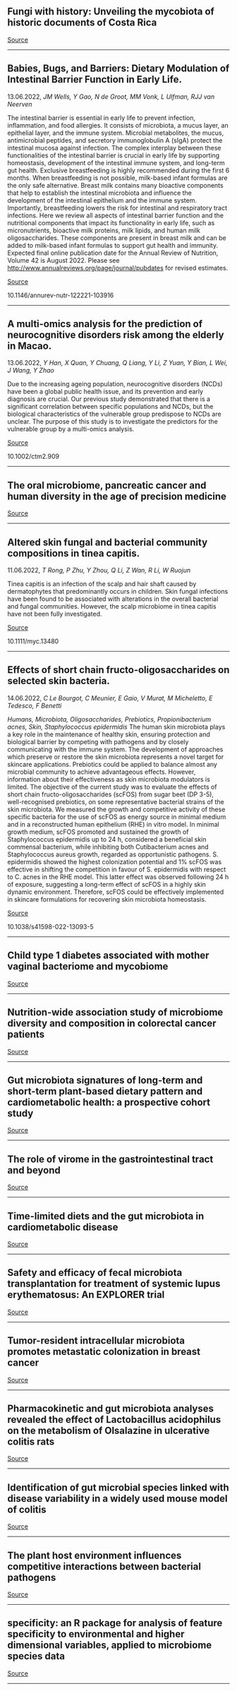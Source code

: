 ## Fungi with history: Unveiling the mycobiota of historic documents of Costa Rica

[Source](https://www.biorxiv.org/content/10.1101/2022.06.12.495835v2.abstract)

---

## Babies, Bugs, and Barriers: Dietary Modulation of Intestinal Barrier Function in Early Life.
 13.06.2022, _JM Wells, Y Gao, N de Groot, MM Vonk, L Ulfman, RJJ van Neerven_


The intestinal barrier is essential in early life to prevent infection, inflammation, and food allergies. It consists of microbiota, a mucus layer, an epithelial layer, and the immune system. Microbial metabolites, the mucus, antimicrobial peptides, and secretory immunoglobulin A (sIgA) protect the intestinal mucosa against infection. The complex interplay between these functionalities of the intestinal barrier is crucial in early life by supporting homeostasis, development of the intestinal immune system, and long-term gut health. Exclusive breastfeeding is highly recommended during the first 6 months. When breastfeeding is not possible, milk-based infant formulas are the only safe alternative. Breast milk contains many bioactive components that help to establish the intestinal microbiota and influence the development of the intestinal epithelium and the immune system. Importantly, breastfeeding lowers the risk for intestinal and respiratory tract infections. Here we review all aspects of intestinal barrier function and the nutritional components that impact its functionality in early life, such as micronutrients, bioactive milk proteins, milk lipids, and human milk oligosaccharides. These components are present in breast milk and can be added to milk-based infant formulas to support gut health and immunity. Expected final online publication date for the Annual Review of Nutrition, Volume 42 is August 2022. Please see http://www.annualreviews.org/page/journal/pubdates for revised estimates.

[Source](https://www.annualreviews.org/doi/10.1146/annurev-nutr-122221-103916)

10.1146/annurev-nutr-122221-103916

---

## A multi-omics analysis for the prediction of neurocognitive disorders risk among the elderly in Macao.
 13.06.2022, _Y Han, X Quan, Y Chuang, Q Liang, Y Li, Z Yuan, Y Bian, L Wei, J Wang, Y Zhao_


Due to the increasing ageing population, neurocognitive disorders (NCDs) have been a global public health issue, and its prevention and early diagnosis are crucial. Our previous study demonstrated that there is a significant correlation between specific populations and NCDs, but the biological characteristics of the vulnerable group predispose to NCDs are unclear. The purpose of this study is to investigate the predictors for the vulnerable group by a multi-omics analysis.

[Source](https://onlinelibrary.wiley.com/doi/10.1002/ctm2.909)

10.1002/ctm2.909

---

## The oral microbiome, pancreatic cancer and human diversity in the age of precision medicine

[Source](https://microbiomejournal.biomedcentral.com/articles/10.1186/s40168-022-01262-7)

---

## Altered skin fungal and bacterial community compositions in tinea capitis.
 11.06.2022, _T Rong, P Zhu, Y Zhou, Q Li, Z Wan, R Li, W Ruojun_


Tinea capitis is an infection of the scalp and hair shaft caused by dermatophytes that predominantly occurs in children. Skin fungal infections have been found to be associated with alterations in the overall bacterial and fungal communities. However, the scalp microbiome in tinea capitis have not been fully investigated.

[Source](https://onlinelibrary.wiley.com/doi/10.1111/myc.13480)

10.1111/myc.13480

---

## Effects of short chain fructo-oligosaccharides on selected skin bacteria.
 14.06.2022, _C Le Bourgot, C Meunier, E Gaio, V Murat, M Micheletto, E Tedesco, F Benetti_


_Humans, Microbiota, Oligosaccharides, Prebiotics, Propionibacterium acnes, Skin, Staphylococcus epidermidis_
The human skin microbiota plays a key role in the maintenance of healthy skin, ensuring protection and biological barrier by competing with pathogens and by closely communicating with the immune system. The development of approaches which preserve or restore the skin microbiota represents a novel target for skincare applications. Prebiotics could be applied to balance almost any microbial community to achieve advantageous effects. However, information about their effectiveness as skin microbiota modulators is limited. The objective of the current study was to evaluate the effects of short chain fructo-oligosaccharides (scFOS) from sugar beet (DP 3-5), well-recognised prebiotics, on some representative bacterial strains of the skin microbiota. We measured the growth and competitive activity of these specific bacteria for the use of scFOS as energy source in minimal medium and in a reconstructed human epithelium (RHE) in vitro model. In minimal growth medium, scFOS promoted and sustained the growth of Staphylococcus epidermidis up to 24 h, considered a beneficial skin commensal bacterium, while inhibiting both Cutibacterium acnes and Staphylococcus aureus growth, regarded as opportunistic pathogens. S. epidermidis showed the highest colonization potential and 1% scFOS was effective in shifting the competition in favour of S. epidermidis with respect to C. acnes in the RHE model. This latter effect was observed following 24 h of exposure, suggesting a long-term effect of scFOS in a highly skin dynamic environment. Therefore, scFOS could be effectively implemented in skincare formulations for recovering skin microbiota homeostasis.

[Source](https://www.nature.com/articles/s41598-022-13093-5)

10.1038/s41598-022-13093-5

---

## Child type 1 diabetes associated with mother vaginal bacteriome and mycobiome

[Source](https://link.springer.com/article/10.1007/s00430-022-00741-w)

---

## Nutrition-wide association study of microbiome diversity and composition in colorectal cancer patients

[Source](https://bmccancer.biomedcentral.com/articles/10.1186/s12885-022-09735-6)

---

## Gut microbiota signatures of long-term and short-term plant-based dietary pattern and cardiometabolic health: a prospective cohort study

[Source](https://bmcmedicine.biomedcentral.com/articles/10.1186/s12916-022-02402-4)

---

## The role of virome in the gastrointestinal tract and beyond

[Source](https://academic.oup.com/femsre/advance-article/doi/10.1093/femsre/fuac027/6608358)

---

## Time-limited diets and the gut microbiota in cardiometabolic disease

[Source](https://onlinelibrary.wiley.com/doi/10.1111/1753-0407.13288)

---

## Safety and efficacy of fecal microbiota transplantation for treatment of systemic lupus erythematosus: An EXPLORER trial

[Source](https://www.sciencedirect.com/science/article/abs/pii/S089684112200052X)

---

## Tumor-resident intracellular microbiota promotes metastatic colonization in breast cancer

[Source](https://www.sciencedirect.com/science/article/abs/pii/S0092867422002604)

---

## Pharmacokinetic and gut microbiota analyses revealed the effect of Lactobacillus acidophilus on the metabolism of Olsalazine in ulcerative colitis rats

[Source](https://www.sciencedirect.com/science/article/pii/S0928098722001208)

---

## Identification of gut microbial species linked with disease variability in a widely used mouse model of colitis

[Source](https://www.nature.com/articles/s41564-022-01094-z)

---

## The plant host environment influences competitive interactions between bacterial pathogens

[Source](https://sfamjournals.onlinelibrary.wiley.com/doi/10.1111/1758-2229.13103)

---

## specificity: an R package for analysis of feature specificity to environmental and higher dimensional variables, applied to microbiome species data

[Source](https://www.biorxiv.org/content/10.1101/2021.11.06.467582v3.abstract)

---

